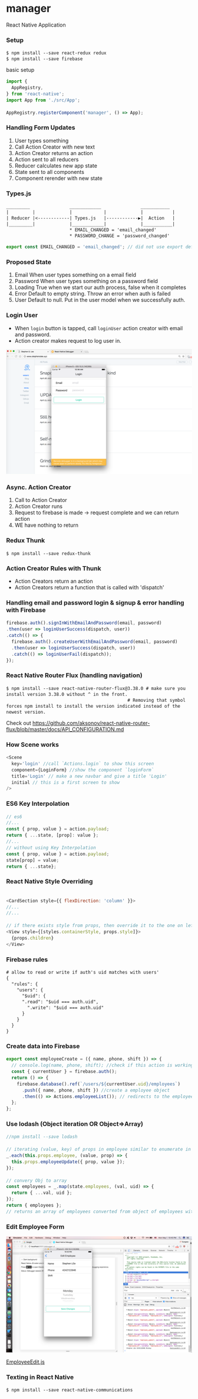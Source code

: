 # manager
React Native Application

### Setup
```
$ npm install --save react-redux redux
$ npm install --save firebase
```

basic setup
```js
import {
  AppRegistry,
} from 'react-native';
import App from './src/App';

AppRegistry.registerComponent('manager', () => App);
```

### Handling Form Updates
1. User types something
2. Call Action Creator with new text
3. Action Creator returns an action
4. Action sent to all reducers
5. Reducer calculates new app state
6. State sent to all components
7. Component rerender with new state

### Types.js
```
_________               ____________               ___________
|         |             |            |             |           |
| Reducer |<------------| Types.js   |------------▶|  Action   |
|_________|             |____________|             |___________|
                        * EMAIL_CHANGED = 'email_changed'
                        * PASSWORD_CHANGE = 'password_changed'
```

```js
export const EMAIL_CHANGED = 'email_changed'; // did not use export default because there are many other types that will be exported in a file.
```

### Proposed State
1. Email
When user types something on a email field
2. Password
When user types something on a password field
3. Loading
True when we start our auth process, false when it completes
4. Error
Default to empty string. Throw an error when auth is failed
5. User
Default to null. Put in the user model when we successfully auth.

### Login User
* When `login` button is tapped, call `loginUser` action creator with email and password.
* Action creator makes request to log user in.

![alt text](demo/loginform.png "login form")

### Async. Action Creator
1. Call to Action Creator
2. Action Creator runs
3. Request to firebase is made -> request complete and we can return action
4. WE have nothing to return  

### Redux Thunk
```
$ npm install --save redux-thunk
```

### Action Creator Rules with Thunk
* Action Creators return an action
* Action Creators return a function that is called with 'dispatch'

### Handling email and password login & signup & error handling with Firebase
```js
firebase.auth().signInWithEmailAndPassword(email, password)
.then(user => loginUserSuccess(dispatch, user))
.catch(() => {
  firebase.auth().createUserWithEmailAndPassword(email, password)
  .then(user => loginUserSuccess(dispatch, user))
  .catch(() => loginUserFail(dispatch));
});
```

### React Native Router Flux (handling navigation)
```
$ npm install --save react-native-router-flux@3.38.0 # make sure you install version 3.38.0 without ^ in the front.
                                              # Removing that symbol forces npm install to install the version indicated instead of the newest version.

```

Check out https://github.com/aksonov/react-native-router-flux/blob/master/docs/API_CONFIGURATION.md

### How Scene works
```js
<Scene
  key='login' //call `Actions.login` to show this screen
  component={LoginForm} //show the component `loginForm`
  title='Login' // make a new navbar and give a title 'Login'
  initial // this is a first screen to show
/>
```
### ES6 Key Interpolation
```js
// es6
//...
const { prop, value } = action.payload;
return { ...state, [prop]: value };
//...
// without using Key Interpolation
const { prop, value } = action.payload;
state[prop] = value;
return { ...state};
```

### React Native Style Overriding
```js

<CardSection style={{ flexDirection: 'column' }}>
//...
//...

// if there exists style from props, then override it to the one on left inside the array.
<View style={[styles.containerStyle, props.style]}>
  {props.children}
</View>
```

### Firebase rules
```
# allow to read or write if auth's uid matches with users'
{
  "rules": {
    "users": {
      "$uid": {
      ".read": "$uid === auth.uid",
    	".write": "$uid === auth.uid"
      }
    }
  }
}
```
### Create data into Firebase
```js
export const employeeCreate = ({ name, phone, shift }) => {
  // console.log(name, phone, shift); //check if this action is working.
  const { currentUser } = firebase.auth();
  return () => {
    firebase.database().ref(`/users/${currentUser.uid}/employees`)
      .push({ name, phone, shift }) //create a employee object
      .then(() => Actions.employeeList()); // redirects to the employeeList
  };
};
```

### Use lodash (Object iteration OR Object=>Array)
```js
//npm install --save lodash

// iterating (value, key) of props in employee similar to enumerate in Python
_.each(this.props.employee, (value, prop) => {
  this.props.employeeUpdate({ prop, value });
});

// convery Obj to array
const employees = _.map(state.employees, (val, uid) => {
  return { ...val, uid };
});
return { employees };
// returns an array of employees converted from object of employees with uids


```

### Edit Employee Form
![alt text](demo/editEmployeeForm.png "edit form")

[EmployeeEdit.js](manager/src/components/EmployeeEdit.js)


### Texting in React Native
```
$ npm install --save react-native-communications 
```
